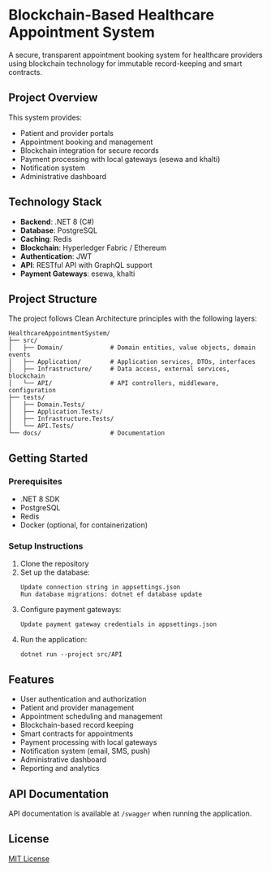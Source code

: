 # Blockchain-Based Healthcare Appointment System

A secure, transparent appointment booking system for healthcare providers using blockchain technology for immutable record-keeping and smart contracts.

## Project Overview

This system provides:
- Patient and provider portals
- Appointment booking and management
- Blockchain integration for secure records
- Payment processing with local gateways (esewa and khalti)
- Notification system
- Administrative dashboard

## Technology Stack

- **Backend**: .NET 8 (C#)
- **Database**: PostgreSQL
- **Caching**: Redis
- **Blockchain**: Hyperledger Fabric / Ethereum
- **Authentication**: JWT
- **API**: RESTful API with GraphQL support
- **Payment Gateways**: esewa, khalti

## Project Structure

The project follows Clean Architecture principles with the following layers:

```
HealthcareAppointmentSystem/
├── src/
│   ├── Domain/             # Domain entities, value objects, domain events
│   ├── Application/        # Application services, DTOs, interfaces
│   ├── Infrastructure/     # Data access, external services, blockchain
│   └── API/                # API controllers, middleware, configuration
├── tests/
│   ├── Domain.Tests/
│   ├── Application.Tests/
│   ├── Infrastructure.Tests/
│   └── API.Tests/
└── docs/                   # Documentation
```

## Getting Started

### Prerequisites

- .NET 8 SDK
- PostgreSQL
- Redis
- Docker (optional, for containerization)

### Setup Instructions

1. Clone the repository
2. Set up the database:
   ```
   Update connection string in appsettings.json
   Run database migrations: dotnet ef database update
   ```
3. Configure payment gateways:
   ```
   Update payment gateway credentials in appsettings.json
   ```
4. Run the application:
   ```
   dotnet run --project src/API
   ```

## Features

- User authentication and authorization
- Patient and provider management
- Appointment scheduling and management
- Blockchain-based record keeping
- Smart contracts for appointments
- Payment processing with local gateways
- Notification system (email, SMS, push)
- Administrative dashboard
- Reporting and analytics

## API Documentation

API documentation is available at `/swagger` when running the application.

## License

[MIT License](LICENSE)